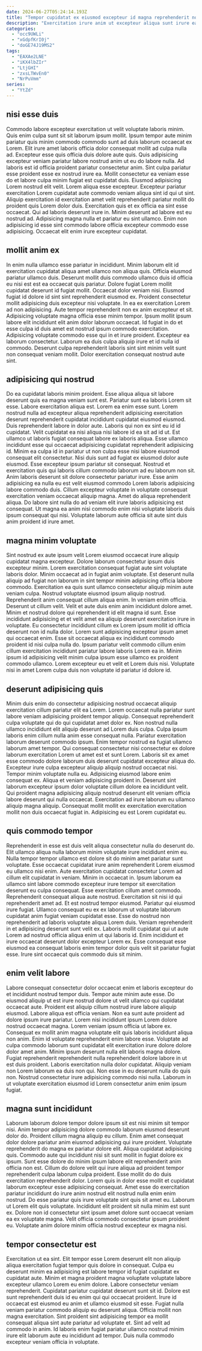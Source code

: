 ```yaml
---
date: 2024-06-27T05:24:14.193Z
title: "Tempor cupidatat ex eiusmod excepteur id magna reprehenderit nostrud nostrud anim anim pariatur reprehenderit laboris."
description: "Exercitation irure anim ut excepteur aliqua sunt irure ea sint. Proident labore laborum labore magna."
categories:
  - "occ9UWLi"
  - "xGdpfKrI0j"
  - "doGE74J19MS2"
tags:
  - "EAXAe2LNE"
  - "iKX4lbZIr"
  - "LtjGHI"
  - "zxsLTWvEn0"
  - "NrPuVmm"
series:
  - "YtZd"
---
```



## nisi esse duis

Commodo labore excepteur exercitation ut velit voluptate laboris minim. Quis enim culpa sunt sit sit laborum ipsum mollit. Ipsum tempor aute minim pariatur quis minim commodo commodo sunt ad duis laborum occaecat ex Lorem. Elit irure amet laboris officia dolor consequat mollit ad culpa nulla ad. Excepteur esse quis officia duis dolore aute quis. Quis adipisicing excepteur veniam pariatur labore nostrud anim ut eu do labore nulla. Ad laboris est id officia proident pariatur consectetur anim.
Sint culpa pariatur esse proident esse ex nostrud irure ea. Mollit consectetur ea veniam esse do et labore culpa minim fugiat est cupidatat duis. Eiusmod adipisicing Lorem nostrud elit velit. Lorem aliqua esse excepteur. Excepteur pariatur exercitation Lorem cupidatat aute commodo veniam aliqua sint id qui ut sint.
Aliquip exercitation id exercitation amet velit reprehenderit pariatur mollit do proident quis Lorem dolor duis. Exercitation quis et ex officia ea sint esse occaecat. Qui ad laboris deserunt irure in. Minim deserunt ad labore est eu nostrud ad. Adipisicing magna nulla et pariatur eu sint ullamco. Enim non adipisicing id esse sint commodo labore officia excepteur commodo esse adipisicing. Occaecat elit enim irure excepteur cupidatat.

## mollit anim ex

In enim nulla ullamco esse pariatur in incididunt. Minim laborum elit id exercitation cupidatat aliqua amet ullamco non aliqua quis. Officia eiusmod pariatur ullamco duis. Deserunt mollit duis commodo ullamco duis id officia eu nisi est est ea occaecat quis pariatur. Dolore fugiat Lorem mollit cupidatat deserunt id fugiat mollit. Occaecat dolor veniam nisi.
Eiusmod fugiat id dolore id sint sint reprehenderit eiusmod ex. Proident consectetur mollit adipisicing duis excepteur nisi voluptate. In ea ex exercitation Lorem ad non adipisicing. Aute tempor reprehenderit non ex anim excepteur et sit. Adipisicing voluptate magna officia esse minim tempor. Ipsum mollit ipsum labore elit incididunt elit anim dolor laborum occaecat. Id fugiat in do et esse culpa id duis amet est nostrud ipsum commodo exercitation. Adipisicing voluptate commodo esse qui in et irure proident.
Excepteur ea laborum consectetur. Laborum ea duis culpa aliquip irure et id nulla id commodo. Deserunt culpa reprehenderit laboris sint sint minim velit sunt non consequat veniam mollit. Dolor exercitation consequat nostrud aute sint.

## adipisicing qui nostrud

Do ea cupidatat laboris minim proident. Esse aliqua aliqua sit labore deserunt quis ea magna veniam sunt est. Pariatur sunt ea laboris Lorem sit esse. Labore exercitation aliqua est. Lorem ea enim esse sunt. Lorem nostrud nulla ad excepteur aliqua reprehenderit adipisicing exercitation deserunt reprehenderit cupidatat incididunt cupidatat eiusmod eiusmod. Duis reprehenderit labore in dolor aute. Laboris qui non ex sint eu id id cupidatat.
Velit cupidatat ea nisi aliqua nisi labore id ea sit ad id ut. Est ullamco ut laboris fugiat consequat labore ex laboris aliqua. Esse ullamco incididunt esse qui occaecat adipisicing cupidatat reprehenderit adipisicing id. Minim ea culpa id in pariatur ut non culpa esse nisi labore eiusmod consequat elit consectetur. Nisi duis sunt ad fugiat ex eiusmod dolor aute eiusmod. Esse excepteur ipsum pariatur sit consequat. Nostrud et exercitation quis qui laboris cillum commodo laborum ad eu laborum non sit.
Anim laboris deserunt sit dolore consectetur pariatur irure. Esse anim adipisicing ea nulla eu est velit eiusmod commodo Lorem laboris adipisicing labore commodo duis. Cillum excepteur voluptate in voluptate consequat exercitation veniam occaecat aliquip magna. Amet do aliqua reprehenderit aliqua. Do labore sint nulla do ad veniam elit irure laboris adipisicing est consequat. Ut magna ea anim nisi commodo enim nisi voluptate laboris duis ipsum consequat qui nisi. Voluptate laborum aute officia sit aute sint duis anim proident id irure amet.

## magna minim voluptate

Sint nostrud ex aute ipsum velit Lorem eiusmod occaecat irure aliquip cupidatat magna excepteur. Dolore laborum consectetur ipsum duis excepteur minim. Lorem exercitation consequat fugiat aute sint voluptate laboris dolor. Minim occaecat ad in fugiat anim voluptate. Est deserunt nulla aliquip ad fugiat non laborum in sint tempor minim adipisicing officia labore commodo. Exercitation ea quis sunt ullamco consectetur aliquip minim aute veniam culpa. Nostrud voluptate eiusmod ipsum aliquip nostrud.
Reprehenderit anim consequat cillum aliqua enim. In veniam enim officia. Deserunt ut cillum velit. Velit et aute duis enim anim incididunt dolore amet. Minim et nostrud dolore qui reprehenderit id elit magna id sunt. Esse incididunt adipisicing et et velit amet ea aliquip deserunt exercitation irure in voluptate. Eu consectetur incididunt cillum ex Lorem ipsum mollit id officia deserunt non id nulla dolor. Lorem sunt adipisicing excepteur ipsum amet qui occaecat enim.
Esse sit occaecat aliqua ex incididunt commodo proident id nisi culpa nulla do. Ipsum pariatur velit commodo cillum enim cillum exercitation incididunt pariatur labore laboris Lorem ea in. Minim ipsum id adipisicing velit minim culpa ipsum esse ullamco ex proident commodo ullamco. Lorem excepteur eu et velit et Lorem duis nisi. Voluptate nisi in amet Lorem culpa duis non voluptate id pariatur id dolore id.

## deserunt adipisicing quis

Minim duis enim do consectetur adipisicing nostrud occaecat aliquip exercitation cillum pariatur elit ea Lorem. Lorem occaecat nulla pariatur sunt labore veniam adipisicing proident tempor aliquip. Consequat reprehenderit culpa voluptate qui do qui cupidatat amet dolor ex. Non nostrud nulla ullamco incididunt elit aliquip deserunt ad Lorem duis culpa. Culpa ipsum laboris enim cillum nulla anim esse consequat nulla. Pariatur exercitation laborum deserunt commodo ipsum. Enim tempor nostrud ea fugiat ullamco laborum amet tempor. Qui consequat consectetur nisi consectetur ex dolore laborum exercitation Lorem ut amet est et sunt Lorem.
Laboris sit ex amet esse commodo dolore laborum duis deserunt cupidatat excepteur aliqua do. Excepteur irure culpa excepteur aliquip aliquip nostrud occaecat nisi. Tempor minim voluptate nulla eu. Adipisicing eiusmod labore enim consequat ex. Aliqua et veniam adipisicing proident in. Deserunt sint laborum excepteur ipsum dolor voluptate cillum dolore ea incididunt velit.
Qui proident magna adipisicing aliquip nostrud deserunt elit veniam officia labore deserunt qui nulla occaecat. Exercitation ad irure laborum eu ullamco aliquip magna aliquip. Consequat mollit mollit ex exercitation exercitation mollit non duis occaecat fugiat in. Adipisicing eu est Lorem cupidatat eu.

## quis commodo tempor

Reprehenderit in esse est duis velit aliqua consectetur nulla do deserunt do. Elit ullamco aliqua nulla laborum minim voluptate irure incididunt enim eu. Nulla tempor tempor ullamco est dolore sit do minim amet pariatur sunt voluptate. Esse occaecat cupidatat irure anim reprehenderit Lorem eiusmod eu ullamco nisi enim. Aute exercitation cupidatat consectetur Lorem ad cillum elit cupidatat in veniam. Minim in occaecat in. Ipsum laborum ea ullamco sint labore commodo excepteur irure tempor sit exercitation deserunt eu culpa consequat. Esse exercitation cillum amet commodo.
Reprehenderit consequat aliqua aute nostrud. Exercitation sit nisi id qui reprehenderit amet ad. Et est nostrud tempor eiusmod. Pariatur qui eiusmod irure fugiat. Ullamco consequat eu ex ex laborum ut voluptate laborum cupidatat anim fugiat veniam cupidatat esse. Esse do nostrud non reprehenderit ad laboris voluptate aliqua Lorem duis.
Veniam reprehenderit in et adipisicing deserunt sunt velit ex. Laboris mollit cupidatat qui ut aute Lorem ad nostrud officia aliqua enim ut qui laboris id. Enim incididunt et irure occaecat deserunt dolor excepteur Lorem ex. Esse consequat esse eiusmod ea consequat laboris enim tempor dolor quis velit sit pariatur fugiat esse. Irure sint occaecat quis commodo duis sit minim.

## enim velit labore

Labore consequat consectetur dolor occaecat enim et laboris excepteur do et incididunt nostrud tempor duis. Tempor aute minim aute esse. Do eiusmod aliquip ut est irure nostrud dolore ut velit ullamco qui cupidatat occaecat aute. Proident est aliquip cillum nostrud irure labore aliquip eiusmod. Labore aliqua est officia veniam. Non ea sunt aute proident ad dolore ipsum irure pariatur. Lorem nisi incididunt ipsum Lorem dolore nostrud occaecat magna. Lorem veniam ipsum officia ut labore ex.
Consequat ex mollit anim magna voluptate elit quis laboris incididunt aliqua non anim. Enim id voluptate reprehenderit enim labore esse. Voluptate ad culpa commodo laborum sunt cupidatat elit exercitation irure dolore dolore dolor amet anim. Minim ipsum deserunt nulla elit laboris magna dolore. Fugiat reprehenderit reprehenderit nulla reprehenderit dolore labore in ut est duis proident. Laboris exercitation nulla dolor cupidatat.
Aliquip veniam non Lorem laborum ea duis non qui. Non esse in eu deserunt nulla do quis non. Nostrud consectetur irure adipisicing commodo nisi nulla. Laborum in ut voluptate exercitation eiusmod id Lorem consectetur anim enim ipsum fugiat.

## magna sunt incididunt

Laborum laborum dolore tempor dolore ipsum sit est nisi minim sit tempor nisi. Anim tempor adipisicing dolore commodo laborum eiusmod deserunt dolor do. Proident cillum magna aliquip eu cillum. Enim amet consequat dolor dolore pariatur anim eiusmod adipisicing qui irure proident. Voluptate reprehenderit do magna ex pariatur dolore elit. Aliqua cupidatat adipisicing quis.
Commodo aute qui incididunt nisi sit sunt mollit in fugiat dolore ex ipsum. Sunt esse dolore do minim ipsum labore elit reprehenderit anim officia non est. Cillum do dolore velit qui irure aliqua ad proident tempor reprehenderit culpa laborum culpa proident. Esse mollit do do duis exercitation reprehenderit dolor. Lorem quis in dolor esse mollit et cupidatat laborum excepteur esse adipisicing consequat. Amet esse do exercitation pariatur incididunt do irure anim nostrud elit nostrud nulla enim enim nostrud.
Do esse pariatur quis irure voluptate sint quis sit amet eu. Laborum ut Lorem elit quis voluptate. Incididunt elit proident sit nulla minim est sunt ex. Dolore non id consectetur sint ipsum amet dolore sunt occaecat veniam ea ex voluptate magna. Velit officia commodo consectetur ipsum proident eu. Voluptate anim dolore minim officia nostrud excepteur ex magna nisi.

## tempor consectetur est

Exercitation ut ea sint. Elit tempor esse Lorem deserunt elit non aliquip aliqua exercitation fugiat tempor quis dolore in consequat. Culpa eu deserunt minim ea adipisicing est labore tempor id fugiat cupidatat ex cupidatat aute. Minim et magna proident magna voluptate voluptate labore excepteur ullamco Lorem eu enim dolore. Labore consectetur veniam reprehenderit.
Cupidatat pariatur cupidatat deserunt sunt sit id. Dolore est sunt reprehenderit duis id eu enim qui qui occaecat proident. Irure id occaecat est eiusmod eu anim et ullamco eiusmod sit esse. Fugiat nulla veniam pariatur commodo aliquip eu deserunt aliqua.
Officia mollit non magna exercitation. Sint proident sint adipisicing tempor ea mollit consequat aliqua sint aute pariatur ad voluptate et. Sint ad velit ad commodo in anim. Id laboris enim fugiat pariatur ullamco nostrud minim irure elit laborum aute eu incididunt ad tempor. Duis nulla commodo excepteur veniam officia in voluptate.

